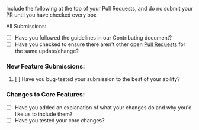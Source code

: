 Include the following at the top of your Pull Requests, and do no submit your PR until you have checked every box

 All Submissions:

* [ ] Have you followed the guidelines in our Contributing document?
* [ ] Have you checked to ensure there aren't other open [Pull Requests](../../../pulls) for the same update/change?

### New Feature Submissions:

1. [ ] Have you bug-tested your submission to the best of your ability?

### Changes to Core Features:

* [ ] Have you added an explanation of what your changes do and why you'd like us to include them?
* [ ] Have you tested your core changes?
